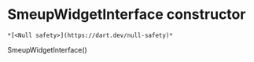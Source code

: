 


# SmeupWidgetInterface constructor




    *[<Null safety>](https://dart.dev/null-safety)*



SmeupWidgetInterface()












